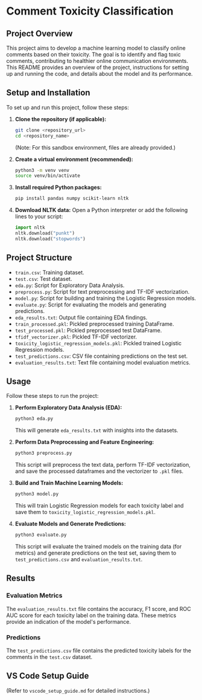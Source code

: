 # Comment Toxicity Classification

## Project Overview
This project aims to develop a machine learning model to classify online comments based on their toxicity. The goal is to identify and flag toxic comments, contributing to healthier online communication environments. This README provides an overview of the project, instructions for setting up and running the code, and details about the model and its performance.

## Setup and Installation
To set up and run this project, follow these steps:

1.  **Clone the repository (if applicable):**
    ```bash
    git clone <repository_url>
    cd <repository_name>
    ```
    (Note: For this sandbox environment, files are already provided.)

2.  **Create a virtual environment (recommended):**
    ```bash
    python3 -m venv venv
    source venv/bin/activate
    ```

3.  **Install required Python packages:**
    ```bash
    pip install pandas numpy scikit-learn nltk
    ```

4.  **Download NLTK data:**
    Open a Python interpreter or add the following lines to your script:
    ```python
    import nltk
    nltk.download("punkt")
    nltk.download("stopwords")
    ```

## Project Structure
-   `train.csv`: Training dataset.
-   `test.csv`: Test dataset.
-   `eda.py`: Script for Exploratory Data Analysis.
-   `preprocess.py`: Script for text preprocessing and TF-IDF vectorization.
-   `model.py`: Script for building and training the Logistic Regression models.
-   `evaluate.py`: Script for evaluating the models and generating predictions.
-   `eda_results.txt`: Output file containing EDA findings.
-   `train_processed.pkl`: Pickled preprocessed training DataFrame.
-   `test_processed.pkl`: Pickled preprocessed test DataFrame.
-   `tfidf_vectorizer.pkl`: Pickled TF-IDF vectorizer.
-   `toxicity_logistic_regression_models.pkl`: Pickled trained Logistic Regression models.
-   `test_predictions.csv`: CSV file containing predictions on the test set.
-   `evaluation_results.txt`: Text file containing model evaluation metrics.

## Usage
Follow these steps to run the project:

1.  **Perform Exploratory Data Analysis (EDA):**
    ```bash
    python3 eda.py
    ```
    This will generate `eda_results.txt` with insights into the datasets.

2.  **Perform Data Preprocessing and Feature Engineering:**
    ```bash
    python3 preprocess.py
    ```
    This script will preprocess the text data, perform TF-IDF vectorization, and save the processed dataframes and the vectorizer to `.pkl` files.

3.  **Build and Train Machine Learning Models:**
    ```bash
    python3 model.py
    ```
    This will train Logistic Regression models for each toxicity label and save them to `toxicity_logistic_regression_models.pkl`.

4.  **Evaluate Models and Generate Predictions:**
    ```bash
    python3 evaluate.py
    ```
    This script will evaluate the trained models on the training data (for metrics) and generate predictions on the test set, saving them to `test_predictions.csv` and `evaluation_results.txt`.

## Results
### Evaluation Metrics
The `evaluation_results.txt` file contains the accuracy, F1 score, and ROC AUC score for each toxicity label on the training data. These metrics provide an indication of the model's performance.

### Predictions
The `test_predictions.csv` file contains the predicted toxicity labels for the comments in the `test.csv` dataset.

## VS Code Setup Guide
(Refer to `vscode_setup_guide.md` for detailed instructions.)



